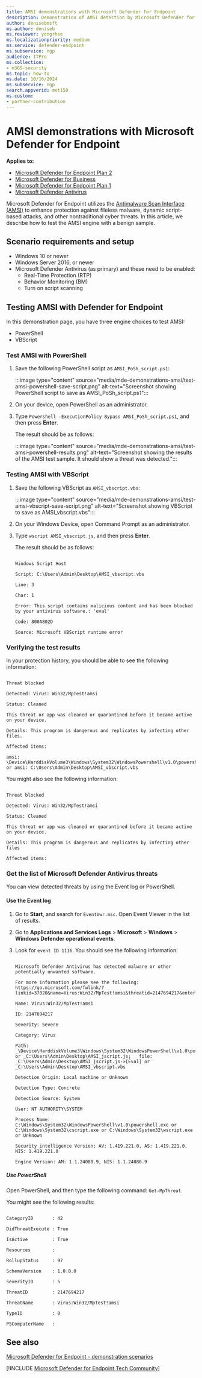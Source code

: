 ```yaml
---
title: AMSI demonstrations with Microsoft Defender for Endpoint
description: Demonstration of AMSI detection by Microsoft Defender for Endpoint
author: denisebmsft
ms.author: deniseb
ms.reviewer: yongrhee
ms.localizationpriority: medium
ms.service: defender-endpoint
ms.subservice: ngp
audience: ITPro
ms.collection: 
- m365-security
ms.topic: how-to
ms.date: 10/16/2024
ms.subservice: ngp
search.appverid: met150
ms.custom: 
- partner-contribution
---
```


# AMSI demonstrations with Microsoft Defender for Endpoint

**Applies to:**

- [Microsoft Defender for Endpoint Plan 2](microsoft-defender-endpoint.md)
- [Microsoft Defender for Business](https://www.microsoft.com/security/business/endpoint-security/microsoft-defender-business)
- [Microsoft Defender for Endpoint Plan 1](microsoft-defender-endpoint.md)
- [Microsoft Defender Antivirus](microsoft-defender-antivirus-windows.md)

Microsoft Defender for Endpoint utilizes the [Antimalware Scan Interface (AMSI)](/defender-endpoint/amsi-on-mdav) to enhance protection against fileless malware, dynamic script-based attacks, and other nontraditional cyber threats.  In this article, we describe how to test the AMSI engine with a benign sample.

## Scenario requirements and setup

- Windows 10 or newer
- Windows Server 2016, or newer
- Microsoft Defender Antivirus (as primary) and these need to be enabled:
  - Real-Time Protection (RTP) 
  - Behavior Monitoring (BM)  
  - Turn on script scanning
    

## Testing AMSI with Defender for Endpoint

In this demonstration page, you have three engine choices to test AMSI:

- PowerShell
- VBScript

### Test AMSI with PowerShell

1. Save the following PowerShell script as `AMSI_PoSh_script.ps1`:

   :::image type="content" source="media/mde-demonstrations-amsi/test-amsi-powershell-save-script.png" alt-text="Screenshot showing PowerShell script to save as AMSI_PoSh_script.ps1":::

2. On your device, open PowerShell as an administrator.

3. Type `Powershell -ExecutionPolicy Bypass AMSI_PoSh_script.ps1`, and then press **Enter**.

   The result should be as follows:

   :::image type="content" source="media/mde-demonstrations-amsi/test-amsi-powershell-results.png" alt-text="Screenshot showing the results of the AMSI test sample. It should show a threat was detected.":::

   
### Testing AMSI with VBScript

1. Save the following VBScript as `AMSI_vbscript.vbs`:

   :::image type="content" source="media/mde-demonstrations-amsi/test-amsi-vbscript-save-script.png" alt-text="Screenshot showing VBScript to save as AMSI_vbscript.vbs":::

2. On your Windows Device, open Command Prompt as an administrator.

2. Type `wscript AMSI_vbscript.js`, and then press **Enter**.

   The result should be as follows:

   ```console

   Windows Script Host

   Script: C:\Users\Admin\Desktop\AMSI_vbscript.vbs

   Line: 3

   Char: 1

   Error: This script contains malicious content and has been blocked by your antivirus software.: 'eval'

   Code: 800A802D

   Source: Microsoft VBScript runtime error

   ```

### Verifying the test results

In your protection history, you should be able to see the following information:

```console

Threat blocked

Detected: Virus: Win32/MpTest!amsi

Status: Cleaned

This threat or app was cleaned or quarantined before it became active on your device.

Details: This program is dangerous and replicates by infecting other files.

Affected items:

amsi: \Device\HarddiskVolume3\Windows\System32\WindowsPowershell\v1.0\powershell.exe or amsi: C:\Users\Admin\Desktop\AMSI_vbscript.vbs

```

You might also see the following information:

```console

Threat blocked

Detected: Virus: Win32/MpTest!amsi

Status: Cleaned

This threat or app was cleaned or quarantined before it became active on your device.

Details: This program is dangerous and replicates by infecting other files

Affected items:

```

### Get the list of Microsoft Defender Antivirus threats

You can view detected threats by using the Event log or PowerShell.

#### Use the Event log

1. Go to **Start**, and search for `EventVwr.msc`. Open Event Viewer in the list of results.

2. Go to **Applications and Services Logs** > **Microsoft** > **Windows** > **Windows Defender operational events**.

3. Look for `event ID 1116`. You should see the following information:

   ```console

   Microsoft Defender Antivirus has detected malware or other potentially unwanted software.

   For more information please see the following: https://go.microsoft.com/fwlink/?linkid=37020&name=Virus:Win32/MpTest!amsi&threatid=2147694217&enterprise=0

   Name: Virus:Win32/MpTest!amsi

   ID: 2147694217

   Severity: Severe

   Category: Virus

   Path: _\Device\HarddiskVolume3\Windows\System32\WindowsPowerShell\v1.0\powershell.exe or _C:\Users\Admin\Desktop\AMSI_jscript.js;   file: _C:\Users\Admin\Desktop\AMSI_jscript.js->[Eval] or _C:\Users\Admin\Desktop\AMSI_vbscript.vbs

   Detection Origin: Local machine or Unknown

   Detection Type: Concrete

   Detection Source: System

   User: NT AUTHORITY\SYSTEM

   Process Name: C:\Windows\System32\WindowsPowerShell\v1.0\powershell.exe or C:\Windows\System32\cscript.exe or C:\Windows\System32\wscript.exe or Unknown 

   Security intelligence Version: AV: 1.419.221.0, AS: 1.419.221.0, NIS: 1.419.221.0

   Engine Version: AM: 1.1.24080.9, NIS: 1.1.24080.9

   ```

##### Use PowerShell

Open PowerShell, and then type the following command: `Get-MpThreat`.

You might see the following results:

```console

CategoryID       : 42

DidThreatExecute : True

IsActive         : True

Resources        :

RollupStatus     : 97

SchemaVersion    : 1.0.0.0

SeverityID       : 5

ThreatID         : 2147694217

ThreatName       : Virus:Win32/MpTest!amsi

TypeID           : 0

PSComputerName   :

```

## See also

[Microsoft Defender for Endpoint - demonstration scenarios](defender-endpoint-demonstrations.md)

[!INCLUDE [Microsoft Defender for Endpoint Tech Community](../includes/defender-mde-techcommunity.md)]